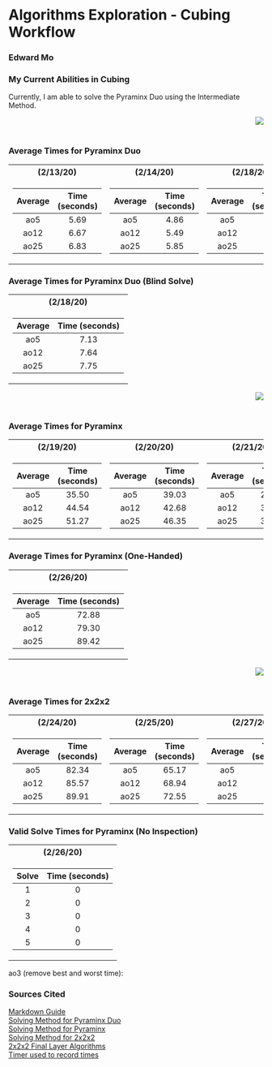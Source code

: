# Algorithms Exploration - Cubing Workflow
### Edward Mo

### My Current Abilities in Cubing
Currently, I am able to solve the Pyraminx Duo using the Intermediate Method.

<img align="right" src="https://a.allegroimg.com/s128/11e4a6/31c0f8e54666b6abc3ffb708b8b1"><br/><br/>

### Average Times for Pyraminx Duo
<table>
<tr><th>(2/13/20)</th><th>(2/14/20)</th><th>(2/18/20)</th></tr>
<tr><td>

|Average|Time (seconds)|
| :---: | :---: |
| ao5 | 5.69 |
| ao12 | 6.67 |
| ao25 | 6.83 |

</td><td>

|Average|Time (seconds)|
| :---: | :---: |
| ao5 | 4.86 |
| ao12 | 5.49 |
| ao25 | 5.85 |

</td><td>

|Average|Time (seconds)|
| :---: | :---: |
| ao5 | 4.67 |
| ao12 | 5.32 |
| ao25 | 5.59 |

</td></tr> </table>

### Average Times for Pyraminx Duo (Blind Solve)
<table>
<tr><th>(2/18/20)</th></tr>
<tr><td>

|Average|Time (seconds)|
| :---: | :---: |
| ao5 | 7.13 |
| ao12 | 7.64 |
| ao25 | 7.75 |

</td></tr> </table>

<img align="right" src="https://a.allegroimg.com/s128/11c852/955eb28149a4b221042a37cafca7/ORYGINALNA-kostka-ShengShou-Pyraminx"><br/><br/>

### Average Times for Pyraminx
<table>
<tr><th>(2/19/20)</th><th>(2/20/20)</th><th>(2/21/20)</th></tr>
<tr><td>

|Average|Time (seconds)|
| :---: | :---: |
| ao5 | 35.50 |
| ao12 | 44.54 |
| ao25 | 51.27 |

</td><td>

|Average|Time (seconds)|
| :---: | :---: |
| ao5 | 39.03 |
| ao12 | 42.68 |
| ao25 | 46.35 |

</td><td>

|Average|Time (seconds)|
| :---: | :---: |
| ao5 | 28.38 |
| ao12 | 34.06 |
| ao25 | 39.86 |

</td></tr> </table>

### Average Times for Pyraminx (One-Handed)
<table>
<tr><th>(2/26/20)</th></tr>
<tr><td>

|Average|Time (seconds)|
| :---: | :---: |
| ao5 | 72.88 |
| ao12 | 79.30 |
| ao25 | 89.42 |

</td></tr> </table>

<img align="right" src="https://data.apkhere.com/83/com.mc2techservices.pocketcube/2018.03.04/icon.png!s"><br/><br/>

### Average Times for 2x2x2
<table>
<tr><th>(2/24/20)</th><th>(2/25/20)</th><th>(2/27/20)</th></tr>
<tr><td>

|Average|Time (seconds)|
| :---: | :---: |
| ao5 | 82.34 |
| ao12 | 85.57 |
| ao25 | 89.91 |

</td><td>

|Average|Time (seconds)|
| :---: | :---: |
| ao5 | 65.17 |
| ao12 | 68.94 |
| ao25 | 72.55 |

</td><td>

|Average|Time (seconds)|
| :---: | :---: |
| ao5 | 0.00 |
| ao12 | 0.00 |
| ao25 | 0.00 |

</td></tr> </table>

### Valid Solve Times for Pyraminx (No Inspection)
<table>
<tr><th>(2/26/20)</th></tr>
<tr><td>

|Solve|Time (seconds)|
| :---: | :---: |
| 1 | 0 |
| 2 | 0 |
| 3 | 0 |
| 4 | 0 |
| 5 | 0 |

</td></tr> </table>

ao3 (remove best and worst time):

### Sources Cited
[Markdown Guide](https://guides.github.com/features/mastering-markdown/)<br/>
[Solving Method for Pyraminx Duo](https://www.youtube.com/watch?v=xRBGC4Bxv1w&feature=emb_title)<br/>
[Solving Method for Pyraminx](https://www.youtube.com/watch?v=2H0FUvaaUsI)<br/>
[Solving Method for 2x2x2](https://www.youtube.com/watch?v=bCn8TajrPqc)<br/>
[2x2x2 Final Layer Algorithms](https://jperm.net/algs/2x2/oll)<br/>
[Timer used to record times](https://cubingtime.com/timer)
